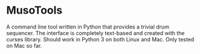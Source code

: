 # MusoTools

A command line tool written in Python that provides a trivial drum sequencer. The interface is completely text-based and created with the curses library. Should work in Python 3 on both Linux and Mac. Only tested on Mac so far.
